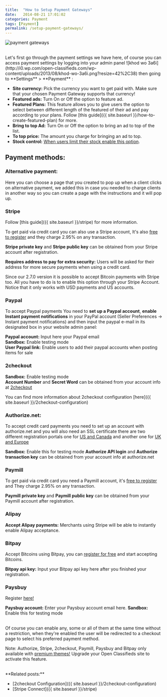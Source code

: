 ```yaml
---
title:  "How to Setup Payment Gateways"
date:   2014-08-21 17:01:02
categories: Payment
tags: [Payment]
permalink: /setup-payment-gateways/
---
```

![payment gateways](//docs.yclas.com/images/payment-gateway.png)

<br>
Let's first go through the payment settings we have here, of course you can access payment settings by logging into your admin panel ![khod wo 3a6i](http://i0.wp.com/open-classifieds.com/wp-content/uploads/2013/08/khod-wo-3a6i.png?resize=42%2C38) then going to **Settings** > **Payment** :

+ **Site currency:** Pick the currency you want to get paid with. Make sure that your chosen Payment Gateway supports that currency!
+ **Featured ads:** Turn On or Off the option to feature ad.
+ **Featured Plans:** This feature allows you to give users the option to select between different length of the featured of their ad and pay according to your plans. Follow [this guide]({{ site.baseurl }}/how-to-create-featured-plan) for more.
+ **Bring to top Ad:** Turn On or Off the option to bring an ad to top of the list.
+ **To top price:** The amount you charge for bringing an ad to top.
+ **Stock control:** [When users limit their stock enable this option](http://docs.yclas.com/pay-directly-from-ad/).

## Payment methods:

### Alternative payment:

Here you can choose a page that you created to pop up when a client clicks on alternative payment, we added this in case you needed to charge clients in another way so you can create a page with the instructions and it will pop up.

### Stripe

Follow [this guide]({{ site.baseurl }}/stripe) for more information. 

To get paid via credit card you can also use a Stripe account, It's also [free to register](https://stripe.com/) and they charge 2.95% on any transaction.

**Stripe private key** and **Stripe public key** can be obtained from your Stripe account after registration.

**Requires address to pay for extra security:** Users will be asked for their address for more secure payments when using a credit card.

Since our 2.7.0 version it is possible to accept Bitcoin payments with Stripe too. All you have to do is to enable this option through your Stripe Account. Notice that it only works with USD payments and US accounts.  

### Paypal

To accept Paypal payments You need to **set up a Paypal account**, **enable Instant payment notifications** in your PayPal account (Seller Preferences -> Instant payment notifications) and then input the paypal e-mail in its designated box in your website admin panel:

**Paypal account:** Input here your Paypal email <br>
**Sandbox:** Enable testing mode <br>
**User Paypal link:** Enable users to add their paypal accounts when posting items for sale <br>

### 2checkout

**Sandbox:** Enable testing mode <br>
**Account Number** and **Secret Word** can be obtained from your account info at [2checkout](https://www.2checkout.com/) 

You can find more information about 2checkout configuration [here]({{ site.baseurl }}/2checkout-configuration)

### Authorize.net:

To accept credit card payments you need to set up an account with authorize.net and you will also need an SSL certificate there are two different registration portals one for [US and Canada](http://reseller.authorize.net/application/signupnow/?id=AUAffiliate&rid=26776) and another one for [UK and Europe](http://reseller.authorize.net/application/?id=5561123)

**Sandbox:** Enable this for testing mode 
**Authorize API login** and **Authorize transaction key** can be obtained from your account info at authorize.net

### Paymill

To get paid via credit card you need a Paymill account, it's [free to register](https://app.paymill.com/en-en/auth/register?referrer=openclassifieds) and They charge 2.95% on any transaction.

**Paymill private key** and **Paymill public key** can be obtained from your Paymill account after registration.

### Alipay

**Accept Alipay payments:** Merchants using Stripe will be able to instantly enable Alipay acceptance.

### Bitpay

Accept Bitcoins using Bitpay, you can [register for free](https://bitpay.com/) and start accepting Bitcoins.

**Bitpay api key:** Input your Bitpay api key here after you finished your registration.

### Paysbuy

Register [here!](https://paysbuy.com/)

**Paysbuy account:** Enter your Paysbuy account email here.
**Sandbox:** Enable this for testing mode 

<br>
Of course you can enable any, some or all of them at the same time without a restriction, when they're enabled the user will be redirected to a checkout page to select his preferred payment method.

Note: Authorize, Stripe, 2checkout, Paymill, Paysbuy and Bitpay only available with [premium themes!](http://open-classifieds.com/market/)
Upgrade your Open Classifieds site to activate this feature. 


<br>
**Related posts:**

+ [2checkout Configuration]({{ site.baseurl }}/2checkout-configuration)
+ [Stripe Connect]({{ site.baseurl }}/stripe)